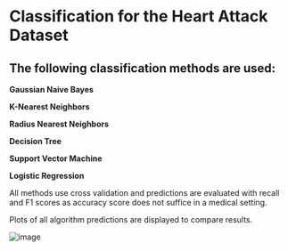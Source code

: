 # __Classification for the Heart Attack Dataset__

## The following classification methods are used:

__Gaussian Naive Bayes__

__K-Nearest Neighbors__

__Radius Nearest Neighbors__

__Decision Tree__

__Support Vector Machine__

__Logistic Regression__




All methods use cross validation and predictions are evaluated with recall and F1 scores as accuracy score does not suffice in a medical setting.

Plots of all algorithm predictions are displayed to compare results.

![image](https://github.com/YosefCh/Heart-Attack-Classifiction-Methods/assets/155560788/eacedec6-52b8-4736-99cf-f28a23edd789)

